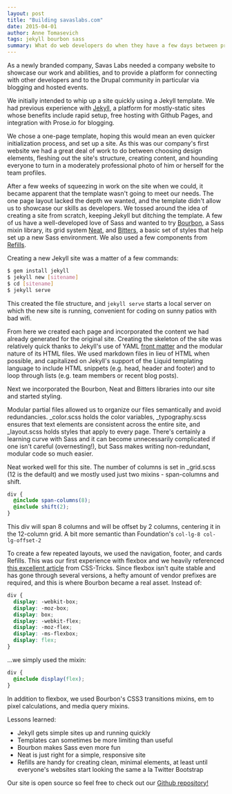 ```yaml
---
layout: post
title: "Building savaslabs.com"
date: 2015-04-01
author: Anne Tomasevich
tags: jekyll bourbon sass
summary: What do web developers do when they have a few days between projects? Build an entire company website from scratch. Thanks to Jekyll and Bourbon, we were able to completely redo our website efficiently.
---
```


As a newly branded company, Savas Labs needed a company website to showcase our work and abilities, and to provide a platform for connecting with other developers and to the Drupal community in particular via blogging and hosted events.

We initially intended to whip up a site quickly using a Jekyll template. We had previous experience with [Jekyll](http://jekyllrb.com/), a platform for mostly-static sites whose benefits include rapid setup, free hosting with Github Pages, and integration with Prose.io for blogging.

We chose a one-page template, hoping this would mean an even quicker initialization process, and set up a site. As this was our company's first website we had a great deal of work to do between choosing design elements, fleshing out the site's structure, creating content, and hounding everyone to turn in a moderately professional photo of him or herself for the team profiles.

After a few weeks of squeezing in work on the site when we could, it became apparent that the template wasn't going to meet our needs. The one page layout lacked the depth we wanted, and the template didn't allow us to showcase our skills as developers. We tossed around the idea of creating a site from scratch, keeping Jekyll but ditching the template. A few of us have a well-developed love of Sass and wanted to try <a href="http://bourbon.io">Bourbon</a>, a Sass mixin library, its grid system [Neat](http://neat.bourbon.io), and [Bitters](http://bourbon.io), a basic set of styles that help set up a new Sass environment. We also used a few components from [Refills](http://refills.bourbon.io/).

Creating a new Jekyll site was a matter of a few commands:

```bash
$ gem install jekyll
$ jekyll new [sitename]
$ cd [sitename]
$ jekyll serve
```

This created the file structure, and `jekyll serve` starts a local server on which the new site is running, convenient for coding on sunny patios with bad wifi. 

From here we created each page and incorporated the content we had already generated for the original site. Creating the skeleton of the site was relatively quick thanks to Jekyll's use of YAML [front matter](http://jekyllrb.com/docs/frontmatter/) and the modular nature of its HTML files. We used markdown files in lieu of HTML when possible, and capitalized on Jekyll's support of the Liquid templating language to include HTML snippets (e.g. head, header and footer) and to loop through lists (e.g. team members or recent blog posts).

Next we incorporated the Bourbon, Neat and Bitters libraries into our site and started styling.

Modular partial files allowed us to organize our files semantically and avoid redundancies. _color.scss holds the color variables, _typography.scss ensures that text elements are consistent across the entire site, and _layout.scss holds styles that apply to every page. There's certainly a learning curve with Sass and it can become unnecessarily complicated if one isn't careful (overnesting!), but Sass makes writing non-redundant, modular code so much easier.

Neat worked well for this site. The number of columns is set in _grid.scss (12 is the default) and we mostly used just two mixins - span-columns and shift.

```scss
div {
  @include span-columns(8);
  @include shift(2);
}
```

This div will span 8 columns and will be offset by 2 columns, centering it in the 12-column grid. A bit more semantic than Foundation's `col-lg-8 col-lg-offset-2`

To create a few repeated layouts, we used the navigation, footer, and cards Refills. This was our first experience with flexbox and we heavily referenced [this excellent article](https://css-tricks.com/snippets/css/a-guide-to-flexbox/) from CSS-Tricks. Since flexbox isn't quite stable and has gone through several versions, a hefty amount of vendor prefixes are required, and this is where Bourbon became a real asset. Instead of:

```scss
div {
  display: -webkit-box;
  display: -moz-box;
  display: box;
  display: -webkit-flex;
  display: -moz-flex;
  display: -ms-flexbox;
  display: flex;
}
```

...we simply used the mixin:

```scss
div {
  @include display(flex);
}
```

In addition to flexbox, we used Bourbon's CSS3 transitions mixins, em to pixel calculations, and media query mixins. 

Lessons learned:

* Jekyll gets simple sites up and running quickly
* Templates can sometimes be more limiting than useful
* Bourbon makes Sass even more fun
* Neat is just right for a simple, responsive site
* Refills are handy for creating clean, minimal elements, at least until everyone's websites start looking the same a la Twitter Bootstrap

Our site is open source so feel free to check out our [Github repository!](https://github.com/savaslabs/savaslabs.github.io)
